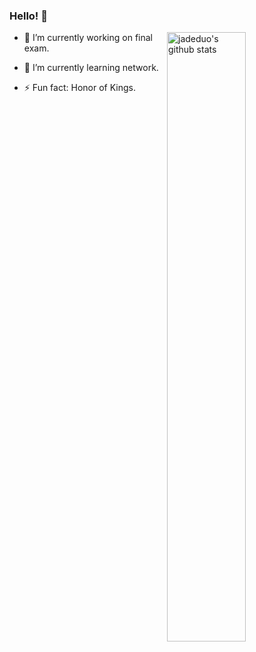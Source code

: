 
### Hello! 👋
<img align="right" alt="jadeduo's github stats" width="50%" src="https://github-readme-stats.vercel.app/api?username=jadeduo&show_icons=true">


- 🔭 I’m currently working on final exam.

- 🌱 I’m currently learning network.

- ⚡ Fun fact: Honor of Kings.
